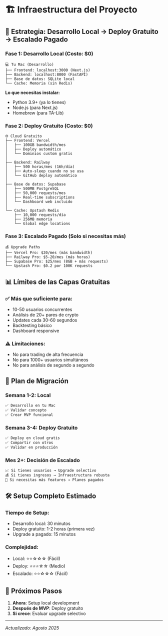 # 🏗️ Infraestructura del Proyecto

## 🎯 Estrategia: Desarrollo Local → Deploy Gratuito → Escalado Pagado

### **Fase 1: Desarrollo Local (Costo: $0)**

```
💻 Tu Mac (Desarrollo)
├── Frontend: localhost:3000 (Next.js)
├── Backend: localhost:8000 (FastAPI)
├── Base de datos: SQLite local
└── Cache: Memoria (sin Redis)
```

**Lo que necesitas instalar:**
- Python 3.9+ (ya lo tienes)
- Node.js (para Next.js)
- Homebrew (para TA-Lib)

### **Fase 2: Deploy Gratuito (Costo: $0)**

```
🌐 Cloud Gratuito
├── Frontend: Vercel
│   ├── 100GB bandwidth/mes
│   ├── Deploy automático
│   └── Dominios custom gratis
│
├── Backend: Railway
│   ├── 500 horas/mes (16h/día)
│   ├── Auto-sleep cuando no se usa
│   └── GitHub deploy automático
│
├── Base de datos: Supabase
│   ├── 500MB PostgreSQL
│   ├── 50,000 requests/mes
│   ├── Real-time subscriptions
│   └── Dashboard web incluido
│
└── Cache: Upstash Redis
    ├── 10,000 requests/día
    ├── 256MB memoria
    └── Global edge locations
```

### **Fase 3: Escalado Pagado (Solo si necesitas más)**

```
💰 Upgrade Paths
├── Vercel Pro: $20/mes (más bandwidth)
├── Railway Pro: $5-20/mes (más horas)
├── Supabase Pro: $25/mes (8GB + más requests)
└── Upstash Pro: $0.2 por 100K requests
```

## 📊 Límites de las Capas Gratuitas

### ✅ **Más que suficiente para:**
- 10-50 usuarios concurrentes
- Análisis de 20+ pares de crypto
- Updates cada 30-60 segundos
- Backtesting básico
- Dashboard responsive

### ⚠️ **Limitaciones:**
- No para trading de alta frecuencia
- No para 1000+ usuarios simultáneos
- No para análisis de segundo a segundo

## 🔄 Plan de Migración

### **Semana 1-2: Local**
```bash
✅ Desarrollo en tu Mac
✅ Validar concepto
✅ Crear MVP funcional
```

### **Semana 3-4: Deploy Gratuito**
```bash
✅ Deploy en cloud gratis
✅ Compartir con otros
✅ Validar en producción
```

### **Mes 2+: Decisión de Escalado**
```bash
📈 Si tienes usuarios → Upgrade selectivo
💰 Si tienes ingresos → Infraestructura robusta
🔄 Si necesitas más features → Planes pagados
```

## 🛠️ Setup Completo Estimado

### **Tiempo de Setup:**
- Desarrollo local: 30 minutos
- Deploy gratuito: 1-2 horas (primera vez)
- Upgrade a pagado: 15 minutos

### **Complejidad:**
- Local: ⭐⭐☆☆☆ (Fácil)
- Deploy: ⭐⭐⭐☆☆ (Medio)
- Escalado: ⭐⭐☆☆☆ (Fácil)

## 🎯 Próximos Pasos

1. **Ahora**: Setup local development
2. **Después de MVP**: Deploy gratuito
3. **Si crece**: Evaluar upgrade selectivo

---
*Actualizado: Agosto 2025*

